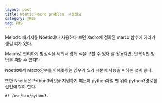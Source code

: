 ```yaml
---
layout: post
title: Noetic Macro problem. 수정필요
category: ROS
tag: ROS
---
```


Melodic 패키지를 Noetic에다 사용하다 보면 Xacro에 정의된 marco 함수에 에러가 생길 떄가 있다.

Macro로 편리하게 방정식을 세워서 쉽게 식을 구할 수 있어 잘 활용하면, 반복적인 방법을 피할 수 있지만

Noetic에서 Macro함수를 이해못하는 경우가 있기 때문에 사용을 피하는 것이 좋다.


또한 Noetic은 Python3버전을 지원하기 떄문에 python파일 맨 위에 python3경로를 선언해 줘야 한다.

```
#! /usr/bin/python3.
```
